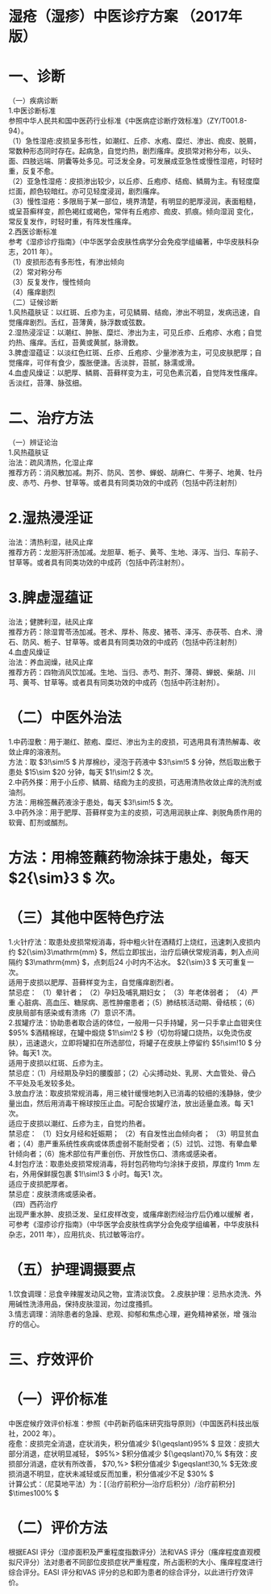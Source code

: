 # 湿疮（湿疹）中医诊疗方案 （2017年版）  
# 一、诊断  
（一）疾病诊断  
1.中医诊断标准  
参照中华人民共和国中医药行业标准《中医病症诊断疗效标准》（ZY/T001.8-94）。  
（1）急性湿疮:皮损呈多形性，如潮红、丘疹、水疱、糜烂、渗出、痂皮、脱屑，常数种形态同时存在。起病急，自觉灼热，剧烈瘙痒。皮损常对称分布，以头、面、四肢远端、阴囊等处多见。可泛发全身。可发展成亚急性或慢性湿疮，时轻时重，反复不愈。  
（2）亚急性湿疮：皮损渗出较少，以丘疹、丘疱疹、结痂、鳞屑为主。有轻度糜烂面，颜色较暗红。亦可见轻度浸润，剧烈瘙痒。  
（3）慢性湿疮：多限局于某一部位，境界清楚，有明显的肥厚浸润，表面粗糙，或呈苔癣样变，颜色褐红或褐色，常伴有丘疱疹、痂皮、抓痕。倾向湿润 变化，常反复发作，时轻时重，有阵发性瘙痒。  
2.西医诊断标准  
参考《湿疹诊疗指南》（中华医学会皮肤性病学分会免疫学组编著，中华皮肤科杂志，2011 年）。  
（1）皮损形态有多形性，有渗出倾向  
（2）常对称分布  
（3）反复发作，慢性倾向  
（4）瘙痒剧烈  
（二）证候诊断  
1.风热蕴肤证：以红斑、丘疹为主，可见鳞屑、结痂，渗出不明显，发病迅速，自觉瘙痒剧烈。舌红，苔薄黄，脉浮数或弦数。  
2.湿热浸淫证：以潮红、肿胀、糜烂、渗出为主，可见丘疹、丘疱疹、水疱；自觉灼热、瘙痒。舌红，苔黄或黄腻，脉滑数。  
3.脾虚湿蕴证：以淡红色红斑、丘疹、丘疱疹、少量渗液为主，可见皮肤肥厚；自觉瘙痒，可伴有食少，腹胀便溏。舌淡胖，苔腻，脉濡或滑。  
4.血虚风燥证：以肥厚、鳞屑、苔藓样变为主，可见色素沉着，自觉阵发性瘙痒。舌淡红，苔薄、脉弦细。  
# 二、治疗方法  
（一）辨证论治  
1.风热蕴肤证  
治法：疏风清热，化湿止痒  
推荐方药：消风散加减。荆芥、防风、苦参、蝉蜕、胡麻仁、牛蒡子、地黄、牡丹皮、赤芍、丹参、甘草等。或者具有同类功效的中成药（包括中药注射剂）  
# 2.湿热浸淫证  
治法：清热利湿，祛风止痒  
推荐方药：龙胆泻肝汤加减。龙胆草、栀子、黄芩、生地、泽泻、当归、车前子、甘草等。或者具有同类功效的中成药（包括中药注射剂）。  
# 3.脾虚湿蕴证  
治法；健脾利湿，祛风止痒  
推荐方药：除湿胃苓汤加减。苍术、厚朴、陈皮、猪苓、泽泻、赤茯苓、白术、滑石、防风、栀子、甘草等。或者具有同类功效的中成药（包括中药注射剂）  
4.血虚风燥证  
治法：养血润燥，祛风止痒  
推荐方药：四物消风饮加减。生地、当归、赤芍、荆芥、薄荷、蝉蜕、柴胡、川芎、黄芩、甘草等。或者具有同类功效的中成药（包括中药注射剂）。  
# （二）中医外治法  
1.中药湿敷：用于潮红、脓疱、糜烂、渗出为主的皮损，可选用具有清热解毒、收敛止痒的溶液剂。  
方法：取 $3\!\sim\!5 $ 片厚棉纱，浸泡于药液中 $3\!\sim\!5 $ 分钟，然后取出敷于患处 $15\sim $20 分钟，每天 $1\!\sim\!2 $ 次。  
2.中药外搽：用于小丘疹、鳞屑、结痂为主的皮损，可选用清热收敛止痒的洗剂或油剂。  
方法：用棉签蘸药液涂于患处，每天 $3\!\sim\!5 $ 次。  
3.中药外涂：用于肥厚、苔藓样变为主的皮损，可选用润肤止痒、剥脱角质作用的软膏、酊剂或醑剂。  
# 方法：用棉签蘸药物涂抹于患处，每天 $2{\sim}3 $ 次。  
# （三）其他中医特色疗法  
1.火针疗法：取患处皮损常规消毒，将中粗火针在酒精灯上烧红，迅速刺入皮损内约 $2{\sim}3\mathrm{mm} $，然后立即拔出，治疗后碘伏常规消毒，刺入点间隔约 $3\mathrm{mm} $，点刺后24 小时内不沾水。 $2{\sim}3 $ 天可重复一次。  
适用于皮损以肥厚、苔藓样变为主，自觉瘙痒剧烈者。  
禁忌症： （1）晕针者； （2）孕妇及哺乳期妇女； （3）年老体弱者； （4）严重 心脏病、高血压、糖尿病、恶性肿瘤患者；（5）肺结核活动期、骨结核；（6）皮肤局部有感染或有溃疡（7）意识不清。  
2.拔罐疗法：协助患者取合适的体位，一般用一只手持罐，另一只手拿止血钳夹住 $95\% $酒精棉球，在罐中煅烧 $1\!\sim\!2 $ 秒（切勿将罐口烧热，以免烫伤皮肤），迅速退火，立即将罐扣在所选部位，将罐子在皮肤上停留约 $5\!\sim\!10 $  分钟。每天1 次。  
适用于皮损以红斑、丘疹为主。  
禁忌症：（1）月经期及孕妇的腰腹部；（2）心尖搏动处、乳房、大血管处、骨凸不平处及毛发较多处。  
3.放血疗法：取皮损常规消毒，用三棱针缓慢地刺入已消毒的较细的浅静脉，使少量出血，然后用消毒干棉球按压止血。可配合拔罐疗法，放出适量血液。每 天1 次。  
适应于皮损以潮红、丘疹为主，自觉灼热者。  
禁忌症： （1）妇女月经和妊娠期； （2）有自发性出血倾向者； （3）明显贫血 者；（4）患严重系统性疾病或体质虚弱不能耐受者；（5）过饥、过饱、有晕血晕针倾向者；（6）施术部位有严重创伤、开放性伤口、溃疡或感染者。  
4.封包疗法：取患处皮损常规消毒，将封包药物均匀涂抹于皮损，厚度约 1mm 左右，外用保鲜膜包裹 $1\!\sim\!3 $ 小时。每天1 次。  
适应于皮损肥厚者。  
禁忌症：皮肤溃疡或感染者。  
（四）西药治疗  
出现严重水肿、皮损泛发、呈红皮样改变，或瘙痒剧烈经治疗后仍难以缓解 者，可参考《湿疹诊疗指南》（中华医学会皮肤性病学分会免疫学组编著，中华皮肤科杂志，2011 年），应用抗炎、抗过敏等治疗。  
# （五）护理调摄要点  
1.饮食调理：忌食辛辣腥发动风之物，宜清淡饮食。 2.皮肤护理：忌热水烫洗、外用碱性洗涤用品，保持皮肤湿润，勿过度搔抓。  
3.情志调理：消除患者的急躁、悲观、抑郁和焦虑心理，避免精神紧张，增 强治疗的信心。  
# 三、疗效评价  
# （一）评价标准  
中医症候疗效评价标准：参照《中药新药临床研究指导原则》（中国医药科技出版社，2002 年）。  
痊愈：皮损完全消退，症状消失，积分值减少 ${\geqslant}95\% $ 显效：皮损大部分消退，症状明显减轻， $95\%> $积分值减少 ${\geqslant}70\,\% $有效：皮损部分消退，症状有所改善， $70\,\%> $积分值减少 $\geqslant\!30\,\% $无效:皮损消退不明显，症状未减轻或反而加重，积分值减少不足 $30\% $  
计算公式：（尼莫地平法）为：[（治疗前积分—治疗后积分）/治疗前积分] $\times100\% $  
# （二）评价方法  
根据EASI 评分（湿疹面积及严重程度指数评分）法和VAS 评分（瘙痒程度直观模拟尺评分）法对患者不同部位皮损症状严重程度，所占面积的大小、瘙痒程度进行综合评分。EASI 评分和VAS 评分的总和即为患者的综合评分，以此进行疗效评价。  